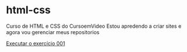 # html-css
 Curso de HTML e  CSS do CursoemVideo
Estou apredendo a criar sites e agora vou gerenciar meus repositorios

<a href="https://charadaaa.github.io/html-css/exercicios/ex001/index.html">Executar o exercício 001</a>